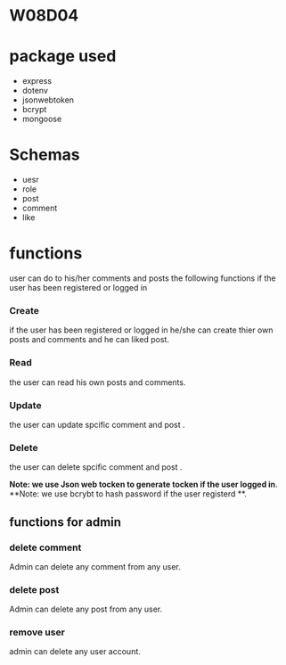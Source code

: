 # W08D04
# package used 
- express
- dotenv
- jsonwebtoken 
- bcrypt
- mongoose
# Schemas
- uesr
- role
- post
- comment
- like
# functions
user can do to his/her comments and posts the following functions
if the user has been registered or logged in  
### Create 
if the user has been registered or logged in he/she  can create thier own posts and comments and he can liked post.
### Read 
the user can read his own posts and comments.
### Update 
the user can update spcific comment and post .
### Delete 
the user can delete spcific comment and post .

**Note: we use Json web tocken to generate tocken if the user logged in**.<br />
**Note: we use bcrybt to hash password if the user registerd **.

## functions for admin
### delete comment
Admin can delete any comment from any user.
### delete post
Admin can delete any post from any user.
### remove user
admin can delete any user account.
